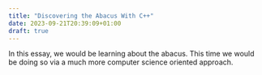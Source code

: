 ```yaml
---
title: "Discovering the Abacus With C++"
date: 2023-09-21T20:39:09+01:00
draft: true
---
```


In this essay, we would be learning about the abacus. This time we would be doing so via a much more computer science oriented approach.
